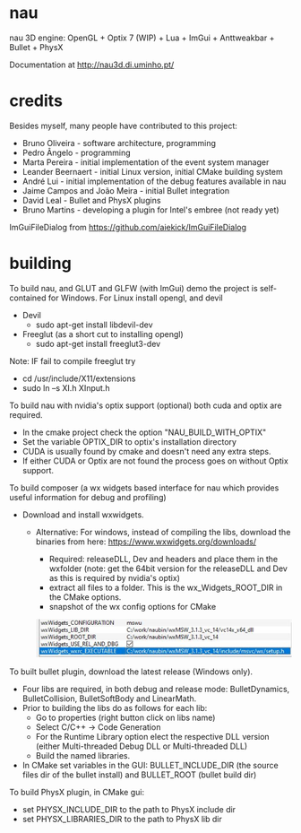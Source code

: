 nau
===

nau 3D engine: OpenGL + Optix 7 (WIP) + Lua + ImGui + Anttweakbar + Bullet + PhysX

Documentation at http://nau3d.di.uminho.pt/

# credits

Besides myself, many people have contributed to this project:

* Bruno Oliveira - software architecture, programming
* Pedro Ângelo - programming
* Marta Pereira - initial implementation of the event system manager
* Leander Beernaert - initial Linux version, initial CMake building system
* André Lui - initial implementation of the debug features available in nau
* Jaime Campos and João Meira - initial Bullet integration
* David Leal - Bullet and PhysX plugins
* Bruno Martins - developing a plugin for Intel's embree (not ready yet)

ImGuiFileDialog from https://github.com/aiekick/ImGuiFileDialog

# building

To build nau, and GLUT and GLFW (with ImGui) demo 
the project is self-contained for Windows. For Linux install opengl, and devil
* Devil 
	* sudo apt-get install libdevil-dev
* Freeglut (as a short cut to installing opengl)
	* sudo apt-get install freeglut3-dev
	
Note: IF fail to compile freeglut try
* cd /usr/include/X11/extensions
* sudo ln –s XI.h XInput.h

To build nau with nvidia's optix support (optional) both cuda and optix are required.
* In the cmake project check the option "NAU_BUILD_WITH_OPTIX"
* Set the variable OPTIX_DIR to optix's installation directory
* CUDA is usually found by cmake and doesn't need any extra steps.
* If either CUDA or Optix are not found the process goes on without Optix support.

To build composer (a wx widgets based interface for nau which provides useful information for debug and profiling)

* Download and install wxwidgets.
	* Alternative: For windows, instead of compiling the libs, download the binaries from here: https://www.wxwidgets.org/downloads/
		* Required: releaseDLL, Dev and headers and place them in the wxfolder (note: get the 64bit version for the releaseDLL and Dev as this is required by nvidia's optix)
		* extract all files to a folder. This is the wx_Widgets_ROOT_DIR in the CMake options.
		* snapshot of the wx config options for CMake
		
		![](images/cmake_wx.jpg?raw=true "Title")
		

		
To built bullet plugin, download the latest release (Windows only).

* Four libs are required, in both debug and release mode: BulletDynamics, BulletCollision, BulletSoftBody and LinearMath. 
*  Prior to building the libs do as follows for each lib:
	* Go to properties (right button click on libs name)
	* Select C/C++ -> Code Generation
	* For the Runtime Library option elect the respective DLL version (either Multi-threaded Debug DLL or  Multi-threaded DLL)
	* Build the named libraries.	
* In CMake set variables in the GUI: BULLET_INCLUDE_DIR (the source files dir of the bullet install) and BULLET_ROOT (bullet build dir)

To build PhysX plugin, in CMake gui:

* set PHYSX_INCLUDE_DIR to the path to PhysX include dir
* set PHYSX_LIBRARIES_DIR to the path to PhysX lib dir

